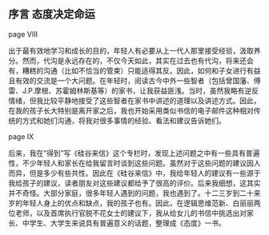 ## 序言 态度决定命运

page VIII

出于最有效地学习和成长的目的，年轻人有必要从上一代人那里接受经验，汲取养分。然而，代沟是永远存在的，不仅今天如此，其实在过去也有代沟，将来还会有，糟糕的沟通（比如不恰当的管束）只能适得其反。因此，如何和子女进行有益且有效的交流是一个大问题。在年轻时，阅读古今中外一些智者（包括曾国藩、傅雷、J.P.摩根、苏霍姆林斯基等）的家书，让我获益匪浅。当时，虽然我略有逆反情绪，但我比较平静地接受了这些智者在家书中讲述的道理以及讲述方式。因此，在我的孩子长大特别是离开家之后，我也开始采用类似书信的电子邮件这种相对传统的方式和她们沟通，将我对很多事情的经验、看法和建议告诉她们。

page IX

后来，我在“得到”写《硅谷来信》这个专栏时，发现上述问题之中有一些具有普遍性，不少年轻人和家长在给我留言时谈到这些问题。虽然对于这些问题的建议因人而异，但是多少有些共性。因此在《硅谷来信》中，我给年轻人的建议有一些源于我给孩子的建议，读者朋友对这些建议都给予了很高的评价。后来我细想，这其实并不奇怪。大部分家庭，很多年轻人遇到的问题，我也遇到了。十二三岁到二十来岁的年轻人身上的优点和缺点，我的孩子也有。因此，在逻辑思维范新、白丽丽两位老师，以及首席执行官脱不花女士的建议下，我从给女儿的书信中挑选出对家长、中学生、大学生来说具有普遍意义的话题，整理成《态度》一书。
